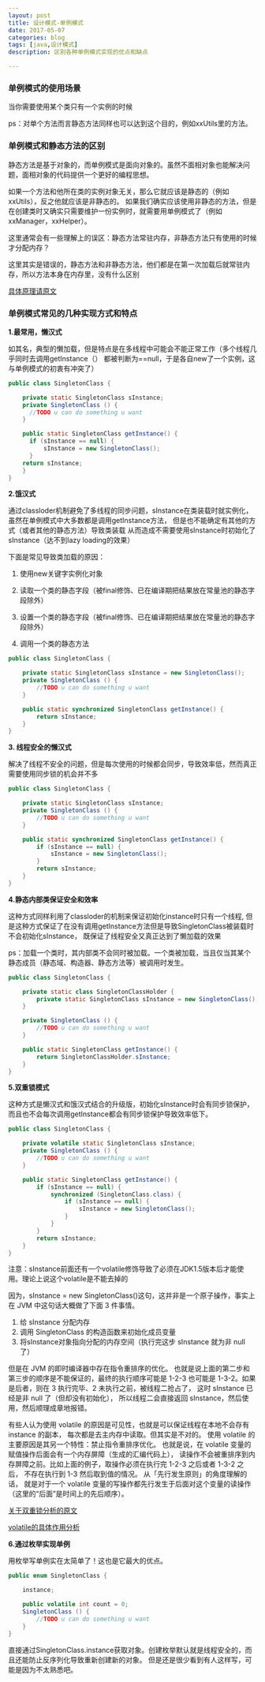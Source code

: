 ```yaml
---
layout: post
title: 设计模式-单例模式
date: 2017-05-07
categories: blog
tags: [java,设计模式]
description: 区别各种单例模式实现的优点和缺点

---
```


###  单例模式的使用场景

当你需要使用某个类只有一个实例的时候

ps：对单个方法而言静态方法同样也可以达到这个目的，例如xxUtils里的方法。

###  单例模式和静态方法的区别

静态方法是基于对象的，而单例模式是面向对象的。虽然不面相对象也能解决问题，面相对象的代码提供一个更好的编程思想。

如果一个方法和他所在类的实例对象无关，那么它就应该是静态的（例如xxUtils），反之他就应该是非静态的。
如果我们确实应该使用非静态的方法，但是在创建类时又确实只需要维护一份实例时，就需要用单例模式了（例如xxManager，xxHelper）。

这里通常会有一些理解上的误区：静态方法常驻内存，非静态方法只有使用的时候才分配内存？

这里其实是错误的，静态方法和非静态方法，他们都是在第一次加载后就常驻内存，所以方法本身在内存里，没有什么区别

[具体原理请原文](http://www.cnblogs.com/seesea125/archive/2012/04/05/2433463.html)

###  单例模式常见的几种实现方式和特点

**1.最常用，懒汉式**

如其名，典型的懒加载，但是特点是在多线程中可能会不能正常工作（多个线程几乎同时去调用getInstance（）
都被判断为==null，于是各自new了一个实例，这与单例模式的初衷有冲突了）
```java
public class SingletonClass {

    private static SingletonClass sInstance;
    private SingletonClass () {
      //TODO u can do something u want
    }

    public static SingletonClass getInstance() {
      if (sInstance == null) {
          sInstance = new SingletonClass();
      }
    return sInstance;
    }
}
```

**2.饿汉式**

 通过classloder机制避免了多线程的同步问题，sInstance在类装载时就实例化，
 虽然在单例模式中大多数都是调用getInstance方法， 但是也不能确定有其他的方式（或者其他的静态方法）导致类装载
 从而造成不需要使用sInstance时初始化了sInstance（达不到lazy loading的效果）

 下面是常见导致类加载的原因：
1. 使用new关键字实例化对象

2. 读取一个类的静态字段（被final修饰、已在编译期把结果放在常量池的静态字段除外）

3. 设置一个类的静态字段（被final修饰、已在编译期把结果放在常量池的静态字段除外）

4. 调用一个类的静态方法

```java
public class SingletonClass {

    private static SingletonClass sInstance = new SingletonClass();
    private SingletonClass () {
        //TODO u can do something u want
    }

    public static synchronized SingletonClass getInstance() {
        return sInstance;
    }
}
```

**3. 线程安全的懒汉式**

解决了线程不安全的问题，但是每次使用的时候都会同步，导致效率低，然而真正需要使用同步锁的机会并不多
```java
public class SingletonClass {

    private static SingletonClass sInstance;
    private SingletonClass () {
        //TODO u can do something u want
    }

    public static synchronized SingletonClass getInstance() {
        if (sInstance == null) {
            sInstance = new SingletonClass();
        }
        return sInstance;
    }
}
```

**4.静态内部类保证安全和效率**

这种方式同样利用了classloder的机制来保证初始化instance时只有一个线程,
但是这种方式保证了在没有调用getInstance方法但是导致SingletonClass被装载时不会初始化sInstance，
既保证了线程安全又真正达到了懒加载的效果

ps：加载一个类时，其内部类不会同时被加载。一个类被加载，当且仅当其某个静态成员（静态域、构造器、静态方法等）被调用时发生。
```java
public class SingletonClass {

    private static class SingletonClassHolder {
        private static SingletonClass sInstance = new SingletonClass();
    }

    private SingletonClass () {
        //TODO u can do something u want
    }

    public static SingletonClass getInstance() {
        return SingletonClassHolder.sInstance;
    }
}
```

**5.双重锁模式**

这种方式是懒汉式和饿汉式结合的升级版，初始化sInstance时会有同步锁保护，
而且也不会每次调用getInstance都会有同步锁保护导致效率低下。
```java
public class SingletonClass {

    private volatile static SingletonClass sInstance;
    private SingletonClass () {
        //TODO u can do something u want
    }

    public static SingletonClass getInstance() {
        if (sInstance == null) {
            synchronized (SingletonClass.class) {
                if (sInstance == null) {
                    sInstance = new SingletonClass();
                }
            }
        }
        return sInstance;
    }
}
```
注意：sInstance前面还有一个volatile修饰导致了必须在JDK1.5版本后才能使用。理论上说这个volatile是不能去掉的

因为，sInstance = new SingletonClass()这句，这并非是一个原子操作，事实上在 JVM 中这句话大概做了下面 3 件事情。
1. 给 sInstance 分配内存
1. 调用 SingletonClass 的构造函数来初始化成员变量
1. 将sInstance对象指向分配的内存空间（执行完这步 sInstance 就为非 null 了）

但是在 JVM 的即时编译器中存在指令重排序的优化。
也就是说上面的第二步和第三步的顺序是不能保证的，最终的执行顺序可能是 1-2-3
 也可能是 1-3-2。如果是后者，则在 3 执行完毕、2 未执行之前，被线程二抢占了，
 这时 sInstance 已经是非 null 了（但却没有初始化），
 所以线程二会直接返回 sInstance，然后使用，然后顺理成章地报错。

 有些人认为使用 volatile 的原因是可见性，也就是可以保证线程在本地不会存有 instance 的副本，
 每次都是去主内存中读取。但其实是不对的。
 使用 volatile 的主要原因是其另一个特性：禁止指令重排序优化。
 也就是说，在 volatile 变量的赋值操作后面会有一个内存屏障（生成的汇编代码上），
 读操作不会被重排序到内存屏障之前。比如上面的例子，取操作必须在执行完 1-2-3 之后或者 1-3-2 之后，
 不存在执行到 1-3 然后取到值的情况。
 从「先行发生原则」的角度理解的话，
 就是对于一个 volatile 变量的写操作都先行发生于后面对这个变量的读操作（这里的“后面”是时间上的先后顺序）。

[关于双重锁分析的原文](http://wuchong.me/blog/2014/08/28/how-to-correctly-write-singleton-pattern/)

[volatile的具体作用分析](http://www.cnblogs.com/aigongsi/archive/2012/04/01/2429166.html)

**6.通过枚举实现单例**

用枚举写单例实在太简单了！这也是它最大的优点。
```java
public enum SingletonClass {

    instance;

    public volatile int count = 0;
    SingletonClass () {
        //TODO u can do something u want
    }
}
```
直接通过SingletonClass.instance获取对象。创建枚举默认就是线程安全的，而且还能防止反序列化导致重新创建新的对象。
但是还是很少看到有人这样写，可能是因为不太熟悉吧。
